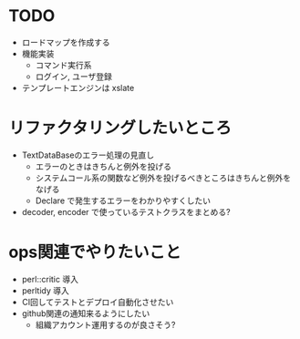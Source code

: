 # TODO
- ロードマップを作成する
- 機能実装
  - コマンド実行系
  - ログイン, ユーザ登録
- テンプレートエンジンは xslate

# リファクタリングしたいところ
- TextDataBaseのエラー処理の見直し
  - エラーのときはきちんと例外を投げる
  - システムコール系の関数など例外を投げるべきところはきちんと例外をなげる
  - Declare で発生するエラーをわかりやすくしたい
- decoder, encoder で使っているテストクラスをまとめる?

# ops関連でやりたいこと
- perl::critic 導入
- perltidy 導入
- CI回してテストとデプロイ自動化させたい
- github関連の通知来るようにしたい
  - 組織アカウント運用するのが良さそう?

